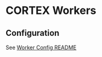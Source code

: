 # CORTEX Workers



## Configuration

See [Worker Config README](../../../src/cortex/config/workers/README.md)

